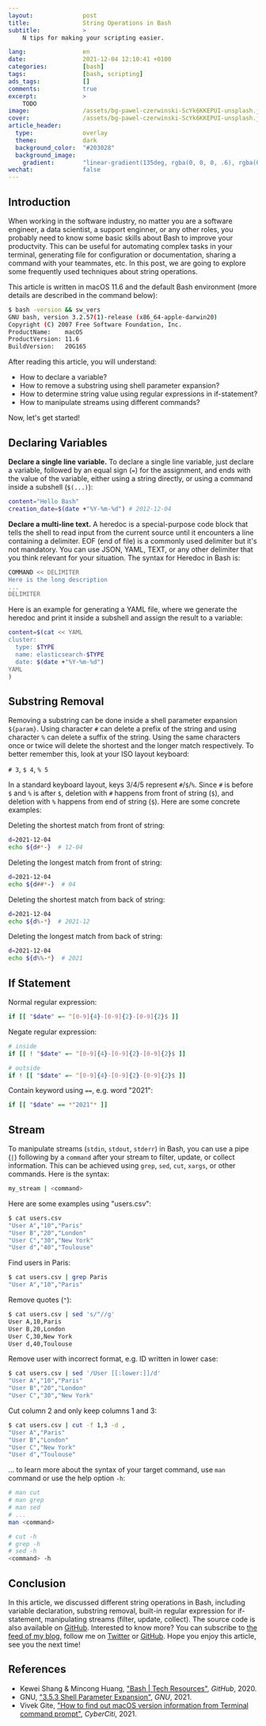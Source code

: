 ```yaml
---
layout:              post
title:               String Operations in Bash
subtitle:            >
    N tips for making your scripting easier.

lang:                en
date:                2021-12-04 12:10:41 +0100
categories:          [bash]
tags:                [bash, scripting]
ads_tags:            []
comments:            true
excerpt:             >
    TODO
image:               /assets/bg-pawel-czerwinski-ScYk6KKEPUI-unsplash.jpg
cover:               /assets/bg-pawel-czerwinski-ScYk6KKEPUI-unsplash.jpg
article_header:
  type:              overlay
  theme:             dark
  background_color:  "#203028"
  background_image:
    gradient:        "linear-gradient(135deg, rgba(0, 0, 0, .6), rgba(0, 0, 0, .4))"
wechat:              false
---
```


## Introduction

When working in the software industry, no matter you are a software engineer, a
data scientist, a support enginner, or any other roles, you probably need to
know some basic skills about Bash to
improve your productvity. This can be useful for automating complex tasks in
your terminal, generating file for configuration or documentation, sharing a
command with your teammates, etc. In this post, we are going to explore some
frequently used techniques about string operations.

This article is written in macOS 11.6 and the default Bash environment (more
details are described in the command below):

```sh
$ bash -version && sw_vers
GNU bash, version 3.2.57(1)-release (x86_64-apple-darwin20)
Copyright (C) 2007 Free Software Foundation, Inc.
ProductName:	macOS
ProductVersion:	11.6
BuildVersion:	20G165
```

After reading this article, you will understand:

* How to declare a variable?
* How to remove a substring using shell parameter expansion?
* How to determine string value using regular expressions in if-statement?
* How to manipulate streams using different commands?

Now, let's get started!

## Declaring Variables

**Declare a single line variable.** To declare a single line variable, just
declare a variable, followed by an equal sign (`=`) for the assignment, and ends
with the value of the variable, either using a string directly, or using a
command inside a subshell (`$(...)`):

```sh
content="Hello Bash"
creation_date=$(date +"%Y-%m-%d") # 2012-12-04
```

**Declare a multi-line text.** A heredoc is a special-purpose code block that
tells the shell to read input from the current source until it encounters a line
containing a delimiter. EOF (end of file) is a commonly used delimiter but it's
not mandatory. You can use JSON, YAML, TEXT, or any other delimiter that you
think relevant for your situation. The syntax for Heredoc in Bash is:

```sh
COMMAND << DELIMITER
Here is the long description
...
DELIMITER
```

Here is an example for generating a YAML file, where we generate the heredoc and
print it inside a subshell
and assign the result to a variable:

```sh
content=$(cat << YAML
cluster:
  type: $TYPE
  name: elasticsearch-$TYPE
  date: $(date +"%Y-%m-%d")
YAML
)
```

## Substring Removal

Removing a substring can be done inside a shell parameter expansion `${param}`.
Using character `#` can delete a prefix of the string and using character `%`
can delete a suffix of the string. Using the same characters once or twice will
delete the shortest and the longer match respectively. To better remember this,
look at your ISO layout keyboard:

`# 3`, `$ 4`, `% 5`

In a standard keyboard layout, keys 3/4/5 represent `#`/`$`/`%`. Since `#` is
before `$` and `%` is after `$`, deletion with `#` happens from front of string
(`$`), and deletion with `%` happens from end of string (`$`). Here are some
concrete examples:

Deleting the shortest match from front of string:

```sh
d=2021-12-04
echo ${d#*-}  # 12-04
```

Deleting the longest match from front of string:

```sh
d=2021-12-04
echo ${d##*-}  # 04
```

Deleting the shortest match from back of string:

```sh
d=2021-12-04
echo ${d%-*}  # 2021-12
```

Deleting the longest match from back of string:

```sh
d=2021-12-04
echo ${d%%-*}  # 2021
```

## If Statement

Normal regular expression:

```sh
if [[ "$date" =~ ^[0-9]{4}-[0-9]{2}-[0-9]{2}$ ]]
```

Negate regular expression:

```sh
# inside
if [[ ! "$date" =~ ^[0-9]{4}-[0-9]{2}-[0-9]{2}$ ]]

# outside
if ! [[ "$date" =~ ^[0-9]{4}-[0-9]{2}-[0-9]{2}$ ]]
```

Contain keyword using `==`, e.g. word "2021":

```sh
if [[ "$date" == *"2021"* ]]
```

## Stream

To manipulate streams (`stdin`, `stdout`, `stderr`) in Bash, you can use a pipe
(`|`) following by a `command` after your stream to filter, update, or collect
information. This can be achieved using `grep`, `sed`, `cut`, `xargs`, or other
commands. Here is the syntax:

```sh
my_stream | <command>
```

Here are some examples using "users.csv":

```sh
$ cat users.csv
"User A","10","Paris"
"User B","20","London"
"User C","30","New York"
"User d","40","Toulouse"
```

Find users in Paris:

```sh
$ cat users.csv | grep Paris
"User A","10","Paris"
```

Remove quotes (`"`):

```sh
$ cat users.csv | sed 's/"//g'
User A,10,Paris
User B,20,London
User C,30,New York
User d,40,Toulouse
```

Remove user with incorrect format, e.g. ID written in lower case:

```sh
$ cat users.csv | sed '/User [[:lower:]]/d'
"User A","10","Paris"
"User B","20","London"
"User C","30","New York"
```

Cut column 2 and only keep columns 1 and 3:

```sh
$ cat users.csv | cut -f 1,3 -d ,
"User A","Paris"
"User B","London"
"User C","New York"
"User d","Toulouse"
```

... to learn more about the syntax of your target command, use `man` command or
use the help option `-h`:

```sh
# man cut
# man grep
# man sed
# ...
man <command>

# cut -h
# grep -h
# sed -h
<command> -h
```

## Conclusion

In this article, we discussed different string operations in Bash, including
variable declaration, substring removal, built-in regular expression for
if-statement, manipulating streams (filter, update, collect). The source code is
also available on
[GitHub](https://github.com/keweishang/tech-resources/tree/master/tool).
Interested to know more? You can subscribe to [the feed of my blog](/feed.xml), follow me
on [Twitter](https://twitter.com/mincong_h) or
[GitHub](https://github.com/mincong-h/). Hope you enjoy this article, see you the next time!

## References

- Kewei Shang & Mincong Huang, ["Bash \| Tech Resources"](https://github.com/keweishang/tech-resources/blob/master/tool/bash.md), _GitHub_, 2020.
- GNU, ["3.5.3 Shell Parameter
  Expansion"](https://www.gnu.org/software/bash/manual/html_node/Shell-Parameter-Expansion.html),
_GNU_, 2021.
- Vivek Gite, ["How to find out macOS version information from Terminal command
  prompt"](https://www.cyberciti.biz/faq/mac-osx-find-tell-operating-system-version-from-bash-prompt/), _CyberCiti_, 2021.
